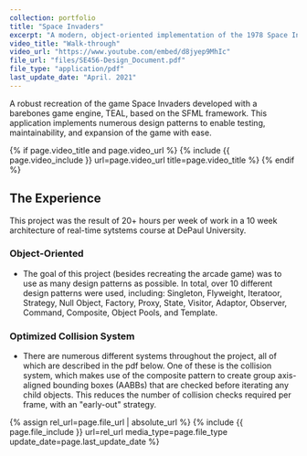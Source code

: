 ```yaml
---
collection: portfolio
title: "Space Invaders"
excerpt: "A modern, object-oriented implementation of the 1978 Space Invaders game<br/><img src='/images/space-invaders-thumbnail.jpg'>"
video_title: "Walk-through"
video_url: "https://www.youtube.com/embed/d8jyep9MhIc"
file_url: "files/SE456-Design_Document.pdf"
file_type: "application/pdf"
last_update_date: "April. 2021"
---
```


A robust recreation of the game Space Invaders developed with a barebones game engine, TEAL, based on the SFML framework. This application implements numerous design patterns to enable testing, maintainability, and expansion of the game with ease.

{% if page.video_title and page.video_url %}
	{% include {{ page.video_include }} url=page.video_url title=page.video_title %}
{% endif %}


## The Experience

This project was the result of 20+ hours per week of work in a 10 week architecture of real-time sytstems course at DePaul University.


### Object-Oriented
- The goal of this project (besides recreating the arcade game) was to use as many design patterns as possible. In total, over 10 different design patterns were used, including: Singleton, Flyweight, Iteratoor, Strategy, Null Object, Factory, Proxy, State, Visitor, Adaptor, Observer, Command, Composite, Object Pools, and Template.

### Optimized Collision System
- There are numerous different systems throughout the project, all of which are described in the pdf below. One of these is the collision system, which makes use of the composite pattern to create group axis-aligned bounding boxes (AABBs) that are checked before iterating any child objects. This reduces the number of collision checks required per frame, with an "early-out" strategy.

{% assign rel_url=page.file_url | absolute_url %}
{% include {{ page.file_include }} url=rel_url media_type=page.file_type update_date=page.last_update_date %}
